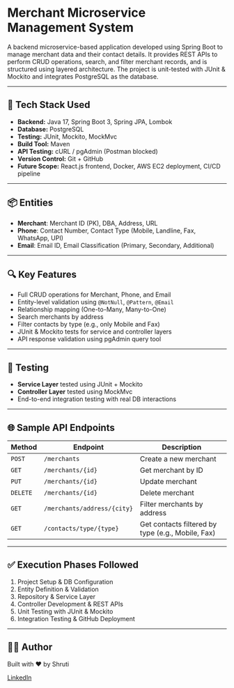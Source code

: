 # Merchant Microservice Management System

A backend microservice-based application developed using Spring Boot to manage merchant data and their contact details. It provides REST APIs to perform CRUD operations, search, and filter merchant records, and is structured using layered architecture. The project is unit-tested with JUnit & Mockito and integrates PostgreSQL as the database.

---

## 🧱 Tech Stack Used

- **Backend:** Java 17, Spring Boot 3, Spring JPA, Lombok
- **Database:** PostgreSQL
- **Testing:** JUnit, Mockito, MockMvc
- **Build Tool:** Maven
- **API Testing:** cURL / pgAdmin (Postman blocked)
- **Version Control:** Git + GitHub
- **Future Scope:** React.js frontend, Docker, AWS EC2 deployment, CI/CD pipeline

---

## 📦 Entities

- **Merchant**: Merchant ID (PK), DBA, Address, URL
- **Phone**: Contact Number, Contact Type (Mobile, Landline, Fax, WhatsApp, UPI)
- **Email**: Email ID, Email Classification (Primary, Secondary, Additional)

---

## 🔍 Key Features

- Full CRUD operations for Merchant, Phone, and Email
- Entity-level validation using `@NotNull`, `@Pattern`, `@Email`
- Relationship mapping (One-to-Many, Many-to-One)
- Search merchants by address
- Filter contacts by type (e.g., only Mobile and Fax)
- JUnit & Mockito tests for service and controller layers
- API response validation using pgAdmin query tool

---

## 🧪 Testing

- **Service Layer** tested using JUnit + Mockito
- **Controller Layer** tested using MockMvc
- End-to-end integration testing with real DB interactions

---

## 🌐 Sample API Endpoints

| Method | Endpoint | Description |
|--------|----------|-------------|
| `POST` | `/merchants` | Create a new merchant |
| `GET` | `/merchants/{id}` | Get merchant by ID |
| `PUT` | `/merchants/{id}` | Update merchant |
| `DELETE` | `/merchants/{id}` | Delete merchant |
| `GET` | `/merchants/address/{city}` | Filter merchants by address |
| `GET` | `/contacts/type/{type}` | Get contacts filtered by type (e.g., Mobile, Fax) |

---

## ✅ Execution Phases Followed

1. Project Setup & DB Configuration
2. Entity Definition & Validation
3. Repository & Service Layer
4. Controller Development & REST APIs
5. Unit Testing with JUnit & Mockito
6. Integration Testing & GitHub Deployment

---

## 👩‍💻 Author

Built with ❤️ by Shruti

[LinkedIn](https://www.linkedin.com/in/shruti-pacharne-57b354218)